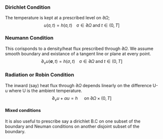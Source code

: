 ### Dirichlet Condition
The temperature is kept at a prescribed level on $\partial\Omega$; 
$$u(\mathbb{\sigma},t)=h(\mathbb{\sigma},t)\;\;\;\; \mathbb{\sigma}\in\partial\Omega\;\text{and}\; t\in(0,T]$$
### Neumann Condition
This corisponds to a density/heat flux prescribed through $\partial\Omega$. We assume smooth boundary and existance of a tangent line or plane at every point. 
$$\partial_\nu u(\mathbf{\sigma},t) = h(\sigma,t)\;\;\;\; \mathbb{\sigma}\in\partial\Omega\;\text{and}\; t\in(0,T]$$
### Radiation or Robin Condition
The inward (say) heat flux through $\partial\Omega$ depends linearly on the difference U-u
where U is the ambient temperature. 
$$\partial_\nu u + \alpha u = h\;\;\;\;\;\;\text{on}\;\partial\Omega\;\times\;(0,T]$$
#### Mixed conditions
It is also useful to prescribe say a dirichlet B.C on one subset of the boundary and Neuman conditions on another disjoint subset of the boundary. 
